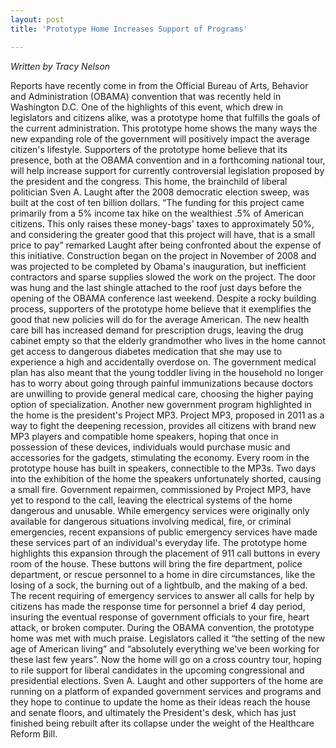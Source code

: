 ```yaml
---
layout: post
title: 'Prototype Home Increases Support of Programs'

---
```


<em>Written by Tracy Nelson</em>

Reports have recently come in from the Official Bureau of Arts, Behavior and Administration (OBAMA) convention that was recently held in Washington D.C. One of the highlights of this event, which drew in legislators and citizens alike, was a prototype home that fulfills the goals of the current administration. This prototype home shows the many ways the new expanding role of the government will positively impact the average citizen's lifestyle. Supporters of the prototype home believe that its presence, both at the OBAMA convention and in a forthcoming national tour, will help increase support for currently controversial legislation proposed by the president and the congress.
This home, the brainchild of liberal politician Sven A. Laught after the 2008 democratic election sweep, was built at the cost of ten billion dollars. “The funding for this project came primarily from a 5% income tax hike on the wealthiest .5% of American citizens. This only raises these money-bags' taxes to approximately 50%, and considering the greater good that this project will have, that is a small price to pay” remarked Laught after being confronted about the expense of this initiative. Construction began on the project in November of 2008 and was projected to be completed by Obama's inauguration, but inefficient contractors and sparse supplies slowed the work on the project. The door was hung and the last shingle attached to the roof just days before the opening of the OBAMA conference last weekend.
Despite a rocky building process, supporters of the prototype home believe that it exemplifies the good that new policies will do for the average American. The new health care bill has increased demand for prescription drugs, leaving the drug cabinet empty so that the elderly grandmother who lives in the home cannot get access to dangerous diabetes medication that she may use to experience a high and accidentally overdose on. The government medical plan has also meant that the young toddler living in the household no longer has to worry about going through painful immunizations because doctors are unwilling to provide general medical care, choosing the higher paying option of specialization.
Another new government program highlighted in the home is the president's Project MP3. Project MP3, proposed in 2011 as a way to fight the deepening recession, provides all citizens with brand new MP3 players and compatible home speakers, hoping that once in possession of these devices, individuals would purchase music and accessories for the gadgets, stimulating the economy. Every room in the prototype house has built in speakers, connectible to the MP3s. Two days into the exhibition of the home the speakers unfortunately shorted, causing a small fire. Government repairmen, commissioned by Project MP3, have yet to respond to the call, leaving the electrical systems of the home dangerous and unusable.
While emergency services were originally only available for dangerous situations involving medical, fire, or criminal emergencies, recent expansions of public emergency services have made these services part of an individual's everyday life. The prototype home highlights this expansion through the placement of 911 call buttons in every room of the house. These buttons will bring the fire department, police department, or rescue personnel to a home in dire circumstances, like the losing of a sock, the burning out of a lightbulb, and the making of a bed. The recent requiring of emergency services to answer all calls for help by citizens has made the response time for personnel a brief 4 day period, insuring the eventual response of government officials to your fire, heart attack, or broken computer.
During the OBAMA convention, the prototype home was met with much praise. Legislators called it “the setting of the new age of American living” and “absolutely everything we've been working for these last few years”. Now the home will go on a cross country tour, hoping to rile support for liberal candidates in the upcoming congressional and presidential elections. Sven A. Laught and other supporters of the home are running on a platform of expanded government services and programs and they hope to continue to update the home as their ideas reach the house and senate floors, and ultimately the President's desk, which has just finished being rebuilt after its collapse under the weight of the Healthcare Reform Bill.
